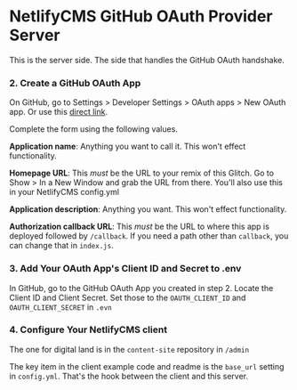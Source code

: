 # NetlifyCMS GitHub OAuth Provider Server

This is the server side. The side that handles the GitHub OAuth handshake.

### 2. Create a GitHub OAuth App

On GitHub, go to Settings > Developer Settings > OAuth apps > New OAuth app. Or use this [direct link](https://github.com/settings/applications/new).

Complete the form using the following values.

**Application name**: Anything you want to call it. This won't effect functionality.

**Homepage URL**: This *must* be the URL to your remix of this Glitch. Go to Show > In a New Window and grab the URL from there. You'll also use this in your NetlifyCMS config.yml

**Application description**: Anything you want. This won't effect functionality.

**Authorization callback URL**: This *must* be the URL to where this app is deployed followed by `/callback`. If you need a path other than `callback`, you can change that in `index.js`.

### 3. Add Your OAuth App's Client ID and Secret to .env

In GitHub, go to the GitHub OAuth App you created in step 2. Locate the Client ID and Client Secret. Set those to the `OAUTH_CLIENT_ID` and `OAUTH_CLIENT_SECRET` in `.evn`

### 4. Configure Your NetlifyCMS client

The one for digital land is in the `content-site` repository in `/admin`

The key item in the client example code and readme is the `base_url` setting in `config.yml`. That's the hook between the client and this server.